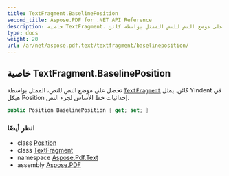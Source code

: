 ```yaml
---
title: TextFragment.BaselinePosition
second_title: Aspose.PDF for .NET API Reference
description: خاصية TextFragment. تحصل على موضع النص للنص الممثل بواسطة كائن TextFragment. يمثل YIndent في هيكل Position إحداثيات خط الأساس لجزء النص
type: docs
weight: 20
url: /ar/net/aspose.pdf.text/textfragment/baselineposition/
---
```

## خاصية TextFragment.BaselinePosition

تحصل على موضع النص للنص، الممثل بواسطة [`TextFragment`](../) كائن. يمثل YIndent في هيكل Position إحداثيات خط الأساس لجزء النص.

```csharp
public Position BaselinePosition { get; set; }
```

### انظر أيضًا

* class [Position](../../position/)
* class [TextFragment](../)
* namespace [Aspose.Pdf.Text](../../../aspose.pdf.text/)
* assembly [Aspose.PDF](../../../)